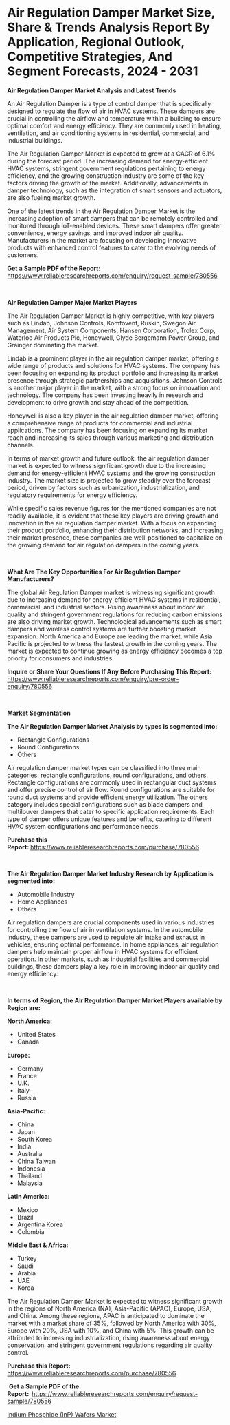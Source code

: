 <p><h1>Air Regulation Damper Market Size, Share & Trends Analysis Report By Application, Regional Outlook, Competitive Strategies, And Segment Forecasts, 2024 - 2031</h1></p><p><strong>Air Regulation Damper Market Analysis and Latest Trends</strong></p>
<p><p>An Air Regulation Damper is a type of control damper that is specifically designed to regulate the flow of air in HVAC systems. These dampers are crucial in controlling the airflow and temperature within a building to ensure optimal comfort and energy efficiency. They are commonly used in heating, ventilation, and air conditioning systems in residential, commercial, and industrial buildings.</p><p>The Air Regulation Damper Market is expected to grow at a CAGR of 6.1% during the forecast period. The increasing demand for energy-efficient HVAC systems, stringent government regulations pertaining to energy efficiency, and the growing construction industry are some of the key factors driving the growth of the market. Additionally, advancements in damper technology, such as the integration of smart sensors and actuators, are also fueling market growth.</p><p>One of the latest trends in the Air Regulation Damper Market is the increasing adoption of smart dampers that can be remotely controlled and monitored through IoT-enabled devices. These smart dampers offer greater convenience, energy savings, and improved indoor air quality. Manufacturers in the market are focusing on developing innovative products with enhanced control features to cater to the evolving needs of customers.</p></p>
<p><strong>Get a Sample PDF of the Report:&nbsp;</strong> <a href="https://www.reliableresearchreports.com/enquiry/request-sample/780556">https://www.reliableresearchreports.com/enquiry/request-sample/780556</a></p>
<p>&nbsp;</p>
<p><strong>Air Regulation Damper Major Market Players</strong></p>
<p><p>The Air Regulation Damper Market is highly competitive, with key players such as Lindab, Johnson Controls, Komfovent, Ruskin, Swegon Air Management, Air System Components, Hansen Corporation, Trolex Corp, Waterloo Air Products Plc, Honeywell, Clyde Bergemann Power Group, and Grainger dominating the market.</p><p>Lindab is a prominent player in the air regulation damper market, offering a wide range of products and solutions for HVAC systems. The company has been focusing on expanding its product portfolio and increasing its market presence through strategic partnerships and acquisitions. Johnson Controls is another major player in the market, with a strong focus on innovation and technology. The company has been investing heavily in research and development to drive growth and stay ahead of the competition.</p><p>Honeywell is also a key player in the air regulation damper market, offering a comprehensive range of products for commercial and industrial applications. The company has been focusing on expanding its market reach and increasing its sales through various marketing and distribution channels.</p><p>In terms of market growth and future outlook, the air regulation damper market is expected to witness significant growth due to the increasing demand for energy-efficient HVAC systems and the growing construction industry. The market size is projected to grow steadily over the forecast period, driven by factors such as urbanization, industrialization, and regulatory requirements for energy efficiency.</p><p>While specific sales revenue figures for the mentioned companies are not readily available, it is evident that these key players are driving growth and innovation in the air regulation damper market. With a focus on expanding their product portfolio, enhancing their distribution networks, and increasing their market presence, these companies are well-positioned to capitalize on the growing demand for air regulation dampers in the coming years.</p></p>
<p>&nbsp;</p>
<p><strong>What Are The Key Opportunities For Air Regulation Damper Manufacturers?</strong></p>
<p><p>The global Air Regulation Damper market is witnessing significant growth due to increasing demand for energy-efficient HVAC systems in residential, commercial, and industrial sectors. Rising awareness about indoor air quality and stringent government regulations for reducing carbon emissions are also driving market growth. Technological advancements such as smart dampers and wireless control systems are further boosting market expansion. North America and Europe are leading the market, while Asia Pacific is projected to witness the fastest growth in the coming years. The market is expected to continue growing as energy efficiency becomes a top priority for consumers and industries.</p></p>
<p><strong>Inquire or Share Your Questions If Any Before Purchasing This Report:</strong> <a href="https://www.reliableresearchreports.com/enquiry/pre-order-enquiry/780556">https://www.reliableresearchreports.com/enquiry/pre-order-enquiry/780556</a></p>
<p>&nbsp;</p>
<p><strong>Market Segmentation</strong></p>
<p><strong>The Air Regulation Damper Market Analysis by types is segmented into:</strong></p>
<p><ul><li>Rectangle Configurations</li><li>Round Configurations</li><li>Others</li></ul></p>
<p><p>Air regulation damper market types can be classified into three main categories: rectangle configurations, round configurations, and others. Rectangle configurations are commonly used in rectangular duct systems and offer precise control of air flow. Round configurations are suitable for round duct systems and provide efficient energy utilization. The others category includes special configurations such as blade dampers and multilouver dampers that cater to specific application requirements. Each type of damper offers unique features and benefits, catering to different HVAC system configurations and performance needs.</p></p>
<p><strong>Purchase this Report:&nbsp;</strong><a href="https://www.reliableresearchreports.com/purchase/780556">https://www.reliableresearchreports.com/purchase/780556</a></p>
<p>&nbsp;</p>
<p><strong>The Air Regulation Damper Market Industry Research by Application is segmented into:</strong></p>
<p><ul><li>Automobile Industry</li><li>Home Appliances</li><li>Others</li></ul></p>
<p><p>Air regulation dampers are crucial components used in various industries for controlling the flow of air in ventilation systems. In the automobile industry, these dampers are used to regulate air intake and exhaust in vehicles, ensuring optimal performance. In home appliances, air regulation dampers help maintain proper airflow in HVAC systems for efficient operation. In other markets, such as industrial facilities and commercial buildings, these dampers play a key role in improving indoor air quality and energy efficiency.</p></p>
<p>&nbsp;</p>
<p><strong>In terms of Region, the Air Regulation Damper Market Players available by Region are:</strong></p>
<p>
    <p> <strong> North America: </strong>
        <ul>
            <li>United States</li>
            <li>Canada</li>
        </ul>
        </p> 
    <p> <strong> Europe: </strong>
        <ul>
            <li>Germany</li>
            <li>France</li>
            <li>U.K.</li>
            <li>Italy</li>
            <li>Russia</li>
        </ul>
        </p> 
    <p> <strong> Asia-Pacific: </strong>
        <ul>
            <li>China</li>
            <li>Japan</li>
            <li>South Korea</li>
            <li>India</li>
            <li>Australia</li>
            <li>China Taiwan</li>
            <li>Indonesia</li>
            <li>Thailand</li>
            <li>Malaysia</li>
        </ul>
        </p> 
    <p> <strong> Latin America: </strong>
        <ul>
            <li>Mexico</li>
            <li>Brazil</li>
            <li>Argentina Korea</li>
            <li>Colombia</li>
        </ul>
        </p> 
    <p> <strong> Middle East & Africa: </strong>
        <ul>
            <li>Turkey</li>
            <li>Saudi</li>
            <li>Arabia</li>
            <li>UAE</li>
            <li>Korea</li>
        </ul>
    </p>
    </p>
<p><p>The Air Regulation Damper Market is expected to witness significant growth in the regions of North America (NA), Asia-Pacific (APAC), Europe, USA, and China. Among these regions, APAC is anticipated to dominate the market with a market share of 35%, followed by North America with 30%, Europe with 20%, USA with 10%, and China with 5%. This growth can be attributed to increasing industrialization, rising awareness about energy conservation, and stringent government regulations regarding air quality control.</p></p>
<p><strong>Purchase this Report: </strong><a href="https://www.reliableresearchreports.com/purchase/780556">https://www.reliableresearchreports.com/purchase/780556</a></p>
<p>&nbsp;<strong>Get a Sample PDF of the Report:&nbsp;&nbsp;</strong><a href="https://www.reliableresearchreports.com/enquiry/request-sample/780556">https://www.reliableresearchreports.com/enquiry/request-sample/780556</a></p>
<p><strong></strong></p>
<p><p><a href="https://github.com/bmorecock/Market-Research-Report-List-2/blob/main/indium-phosphide-inp-wafers-market.md">Indium Phosphide (InP) Wafers Market</a></p></p>